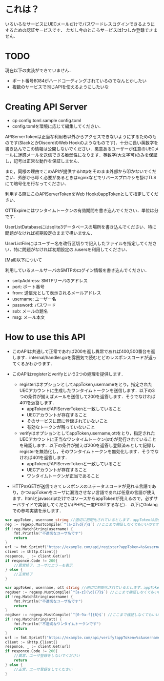 # これは？
いろいろなサービスにUECメールだけでパスワードレスログインできるようにするための認証サービスです．
ただし今のところサービスは1つしか登録できません．

# TODO
現在以下の実装ができていません．
- ポート番号8084がハードコーディングされているのでなんとかしたい
- 複数のサービスで同じAPIを使えるようにしたいな

# Creating API Server
- cp config.toml.sample config.toml
- config.tomlを環境に応じて編集してください．

APIServerTokenは正当な利用者以外からアクセスできないようにするためのものです(SlackとかDiscordのWeb Hookのようなものです)．十分に長い英数字を書き込んでこの情報は公開しないでください．悪意あるユーザーが任意のUECメールに迷惑メールを送信できる脆弱性になります．英数字(大文字可)のみを保証し，記号は正常な動作を保証しません．

また，同様の理由でこのAPIが提供するhttpをそのまま外部から叩かないでください．外部から叩く必要があるときはnginxなどでリバースプロキシを掛けTLSにて暗号化を行なってください．

利用する際にこのAPIServerTokenをWeb HookのappTokenとして指定してください．

OTTExpireにはワンタイムトークンの有効期間を書き込んでください．単位は分です．

UserListDatabaseにはsqlite3データベースの場所を書き込んでください．特に問題がなければ初期設定のままで構いません．

UserListFileにはユーザー名を改行区切りで記入したファイルを指定してください．特に問題がなければ初期設定の./usersを利用してください．

[Mail]以下について

利用しているメールサーバのSMTPのログイン情報を書き込んでください．
  - smtpAddress: SMTPサーバのアドレス
  - port: ポート番号
  - from: 送信元として表示されるメールアドレス
  - username: ユーザー名
  - password: パスワード
  - sub: メールの題名
  - msg: メール本文

# How to use this API
- このAPIは共通して正常であれば200を返し異常であれば400,500番台を返します．internal/handler.goを雰囲気で読むとどのレスポンスコードが返ってくるかわかります．

- このAPIはregisterとverifyという2つの処理を提供します．
  - registerはオプションとしてappToken,usernameをとり，指定されたUECアカウントに生成したワンタイムトークンを送信します．以下の3つの条件が揃えばメールを送信して200を返答します．そうでなければ401を返答します．
    - appTokenがAPIServerTokenと一致していること
    - UECアカウントが存在すること
    - そのサービスに既に登録されていないこと
    - 有効なトークンが残っていないこと
  - verifyはオプションとしてappToken,username,ottをとり，指定されたUECアカウントに正当なワンタイムトークン(ott)が発行されていることを確認します．以下の条件が揃えば200を返答し登録済みとして記録しregisterを無効化し，そのワンタイムトークンを無効化します．そうでなければ401を返答します．
    - appTokenがAPIServerTokenと一致していること
    - UECアカウントが存在すること
    - ワンタイムトークンが正当であること

- HTTPのGETが送信できてレスポンスのステータスコードが見れる言語であり，かつappTokenをユーザに漏洩させない言語であれば任意の言語が使えます．htmlとjavascriptだけではソースからappTokenが見えるので，必ずサーバサイドで実装してください(PHPに一度POSTするなど)． 以下にGolangでの参考実装を示します．

```go:register.go
var appToken, username string //適切に初期化されているとします．appTokenは自分で指定するので信用できますが，usernameはユーザ入力なので信用できません．
reg := regexp.MustCompile(`^[a-z]\d{7}$`) //ここまで検証しなくてもいいのですが，記号は送信しないようにしてください．(URLがこわれるかも)
if !reg.MatchString(username) {
    fmt.Println("不適切なユーザ名です")
    return
}
url := fmt.Sprintf("https://example.com/api/register?appToken=%s&username=%s", appToken, username)
client := &http.Client{}
responce, _ := client.Get(url)
if responce.Code != 200{
    //異常終了，ユーザにエラーを表示
} else {
    //正常終了
}
```

```go:verify.go
var appToken, username, ott string //適切に初期化されているとします．appTokenは自分で指定するので信用できますが，usernameとottはユーザ入力なので信用できません．
regUser := regexp.MustCompile(`^[a-z](\d){7}$`) //ここまで検証しなくてもいいのですが，記号は送信しないようにしてください．(URLがこわれるかも)
if !reg.MatchString(username) {
    fmt.Println("不適切なユーザ名です")
    return
}
regUser := regexp.MustCompile(`^[0-9a-f]{6}$`) //ここまで検証しなくてもいいのですが，記号は送信しないようにしてください．(URLがこわれるかも)
if !reg.MatchString(ott) {
    fmt.Println("不適切なワンタイムトークンです")
    return
}
url := fmt.Sprintf("https://example.com/api/verify?appToken=%s&username=%s&ott=%s", appToken, username, ott)
client := &http.Client{}
responce, _ := client.Get(url)
if responce.Code != 200{
    //異常，ユーザ登録をしないでください
    return
} else {
    //正常，ユーザ登録をしてください
}
```
